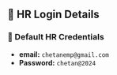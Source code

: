 
## 🔑 **HR Login Details**  
### **👤 Default HR Credentials**  
- **email:** `chetanemp@gmail.com`  
- **Password:** `chetan@2024`  


